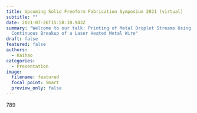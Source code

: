 ```yaml
---
title: Upcoming Solid Freeform Fabrication Symposium 2021 (virtual)
subtitle: ""
date: 2021-07-26T15:58:10.943Z
summary: "Welcome to our talk: Printing of Metal Droplet Streams Using
  Continuous Breakup of a Laser Heated Metal Wire"
draft: false
featured: false
authors:
  - Kaihao
categories:
  - Presentation
image:
  filename: featured
  focal_point: Smart
  preview_only: false
---
```

789